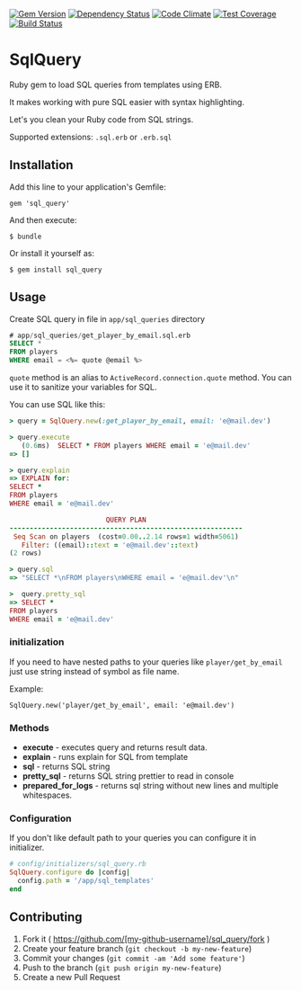 [![Gem Version](https://badge.fury.io/rb/sql_query.svg)](http://badge.fury.io/rb/sql_query)
[![Dependency Status](https://gemnasium.com/sufleR/sql_query.svg)](https://gemnasium.com/sufleR/sql_query)
[![Code Climate](https://codeclimate.com/github/sufleR/sql_query/badges/gpa.svg)](https://codeclimate.com/github/sufleR/sql_query)
[![Test Coverage](https://codeclimate.com/github/sufleR/sql_query/badges/coverage.svg)](https://codeclimate.com/github/sufleR/sql_query)
[![Build Status](https://travis-ci.org/sufleR/sql_query.svg?branch=master)](https://travis-ci.org/sufleR/sql_query)

# SqlQuery

Ruby gem to load SQL queries from templates using ERB.

It makes working with pure SQL easier with syntax highlighting.

Let's you clean your Ruby code from SQL strings.

Supported extensions: `.sql.erb` or `.erb.sql`

## Installation

Add this line to your application's Gemfile:

    gem 'sql_query'

And then execute:

    $ bundle

Or install it yourself as:

    $ gem install sql_query

## Usage

Create SQL query in file in `app/sql_queries` directory

```sql
# app/sql_queries/get_player_by_email.sql.erb
SELECT *
FROM players
WHERE email = <%= quote @email %>
```
`quote` method is an alias to `ActiveRecord.connection.quote` method. You can use it to sanitize your variables for SQL.

You can use SQL like this:

```ruby
> query = SqlQuery.new(:get_player_by_email, email: 'e@mail.dev')

> query.execute
   (0.6ms)  SELECT * FROM players WHERE email = 'e@mail.dev'
=> []

> query.explain
=> EXPLAIN for:
SELECT *
FROM players
WHERE email = 'e@mail.dev'

                        QUERY PLAN
----------------------------------------------------------
 Seq Scan on players  (cost=0.00..2.14 rows=1 width=5061)
   Filter: ((email)::text = 'e@mail.dev'::text)
(2 rows)

> query.sql
=> "SELECT *\nFROM players\nWHERE email = 'e@mail.dev'\n"

>  query.pretty_sql
=> SELECT *
FROM players
WHERE email = 'e@mail.dev'
```

### initialization

If you need to have nested paths to your queries like ```player/get_by_email``` just use string instead of symbol as file name.

Example:
```
SqlQuery.new('player/get_by_email', email: 'e@mail.dev')
```

### Methods

- **execute** - executes query and returns result data.
- **explain** - runs explain for SQL from template
- **sql** - returns SQL string
- **pretty_sql** - returns SQL string prettier to read in console
- **prepared_for_logs** - returns sql string without new lines and multiple whitespaces.

### Configuration

If you don't like default path to your queries you can configure it in initializer.

```ruby
# config/initializers/sql_query.rb
SqlQuery.configure do |config|
  config.path = '/app/sql_templates'
end
```

## Contributing

1. Fork it ( https://github.com/[my-github-username]/sql_query/fork )
2. Create your feature branch (`git checkout -b my-new-feature`)
3. Commit your changes (`git commit -am 'Add some feature'`)
4. Push to the branch (`git push origin my-new-feature`)
5. Create a new Pull Request
